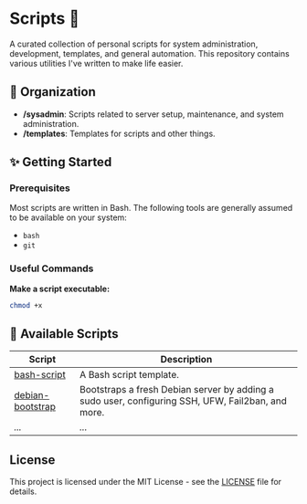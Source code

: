 # Scripts 🤖

A curated collection of personal scripts for system administration, development, templates, and general automation. This repository contains various utilities I've written to make life easier.

## 📂 Organization

- **/sysadmin**: Scripts related to server setup, maintenance, and system administration.
- **/templates**: Templates for scripts and other things.

## ✨ Getting Started

### Prerequisites

Most scripts are written in Bash. The following tools are generally assumed to be available on your system:

- `bash`
- `git`

### Useful Commands

**Make a script executable:**

```bash
chmod +x
```

## 📜 Available Scripts

| Script                                             | Description                                                                                       |
| -------------------------------------------------- | ------------------------------------------------------------------------------------------------- |
| [bash-script](./templates/bash-script.sh)          | A Bash script template.                                                                           |
| [debian-bootstrap](./sysadmin/bootstrap-debian.sh) | Bootstraps a fresh Debian server by adding a sudo user, configuring SSH, UFW, Fail2ban, and more. |
| _..._                                              | _..._                                                                                             |

## License

This project is licensed under the MIT License - see the [LICENSE](./LICENSE) file for details.
